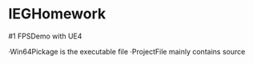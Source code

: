 # IEGHomework

#1 FPSDemo with UE4

·Win64Pickage is the executable file
·ProjectFile mainly contains source

